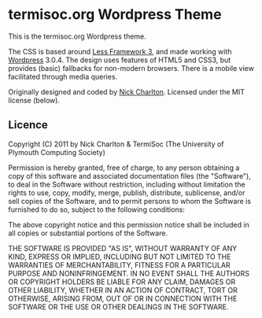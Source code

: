 termisoc.org Wordpress Theme
============================

This is the termisoc.org Wordpress theme.

The CSS is based around [Less Framework 3](http://lessframework.com/), and made working with [Wordpress](http://wordpress.org/) 3.0.4. The design uses features of HTML5 and CSS3, but provides (basic) fallbacks for non-modern browsers. There is a mobile view facilitated through media queries.

Originally designed and coded by [Nick Charlton](http://nickcharlton.net/).
Licensed under the MIT license (below).

Licence
-------

Copyright (C) 2011 by Nick Charlton & TermiSoc (The University of Plymouth Computing Society)

Permission is hereby granted, free of charge, to any person obtaining a copy
of this software and associated documentation files (the "Software"), to deal
in the Software without restriction, including without limitation the rights
to use, copy, modify, merge, publish, distribute, sublicense, and/or sell
copies of the Software, and to permit persons to whom the Software is
furnished to do so, subject to the following conditions:

The above copyright notice and this permission notice shall be included in
all copies or substantial portions of the Software.

THE SOFTWARE IS PROVIDED "AS IS", WITHOUT WARRANTY OF ANY KIND, EXPRESS OR
IMPLIED, INCLUDING BUT NOT LIMITED TO THE WARRANTIES OF MERCHANTABILITY,
FITNESS FOR A PARTICULAR PURPOSE AND NONINFRINGEMENT. IN NO EVENT SHALL THE
AUTHORS OR COPYRIGHT HOLDERS BE LIABLE FOR ANY CLAIM, DAMAGES OR OTHER
LIABILITY, WHETHER IN AN ACTION OF CONTRACT, TORT OR OTHERWISE, ARISING FROM,
OUT OF OR IN CONNECTION WITH THE SOFTWARE OR THE USE OR OTHER DEALINGS IN
THE SOFTWARE.